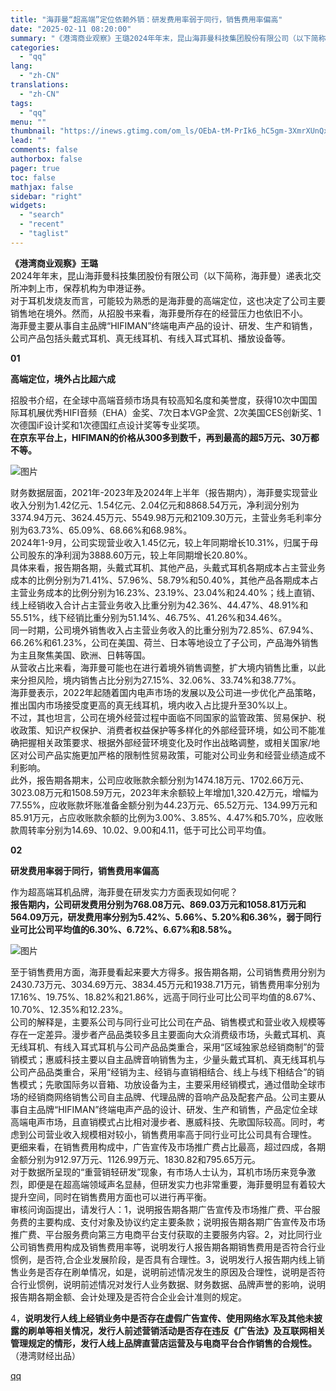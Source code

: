 ```yaml
---
title: "海菲曼“超高端”定位依赖外销：研发费用率弱于同行，销售费用率偏高"
date: "2025-02-11 08:20:00"
summary: "《港湾商业观察》王璐2024年年末，昆山海菲曼科技集团股份有限公司（以下简称，海菲曼）递表北交所冲刺..."
categories:
  - "qq"
lang:
  - "zh-CN"
translations:
  - "zh-CN"
tags:
  - "qq"
menu: ""
thumbnail: "https://inews.gtimg.com/om_ls/OEbA-tM-PrIk6_hC5gm-3XmrXUnQxhzvOdFLU0GGGVeikAA_640360/0"
lead: ""
comments: false
authorbox: false
pager: true
toc: false
mathjax: false
sidebar: "right"
widgets:
  - "search"
  - "recent"
  - "taglist"
---
```


**《港湾商业观察》王璐**  
2024年年末，昆山海菲曼科技集团股份有限公司（以下简称，海菲曼）递表北交所冲刺上市，保荐机构为申港证券。  
对于耳机发烧友而言，可能较为熟悉的是海菲曼的高端定位，这也决定了公司主要销售地在境外。然而，从招股书来看，海菲曼所存在的经营压力也依旧不小。  
海菲曼主要从事自主品牌“HIFIMAN”终端电声产品的设计、研发、生产和销售，公司产品包括头戴式耳机、真无线耳机、有线入耳式耳机、播放设备等。  

**01**

**高端定位，境外占比超六成**

  
招股书介绍，在全球中高端音频市场具有较高知名度和美誉度，获得10次中国国际耳机展优秀HIFI音频（EHA）金奖、7次日本VGP金赏、2次美国CES创新奖、1次德国iF设计奖和1次德国红点设计奖等专业奖项。  
**在京东平台上，HIFIMAN的价格从300多到数千，再到最高的超5万元、30万都不等。**

  


![图片](https://inews.gtimg.com/om_bt/OdoIaE5IzgUB0_xiP_ql93vBqWDNYHJ_SnhAzG2EizZ3kAA/641)

  


财务数据层面，2021年-2023年及2024年上半年（报告期内），海菲曼实现营业收入分别为1.42亿元、1.54亿元、2.04亿元和8868.54万元，净利润分别为3374.94万元、3624.45万元、5549.98万元和2109.30万元，主营业务毛利率分别为63.73%、65.09%、68.66%和68.98%。  
2024年1-9月，公司实现营业收入1.45亿元，较上年同期增长10.31%，归属于母公司股东的净利润为3888.60万元，较上年同期增长20.80%。  
具体来看，报告期各期，头戴式耳机、其他产品，头戴式耳机各期成本占主营业务成本的比例分别为71.41%、57.96%、58.79%和50.40%，其他产品各期成本占主营业务成本的比例分别为16.23%、23.19%、23.04%和24.40%；线上直销、线上经销收入合计占主营业务收入比重分别为42.36%、44.47%、48.91%和55.51%，线下经销比重分别为51.14%、46.75%、41.26%和34.46%。  
同一时期，公司境外销售收入占主营业务收入的比重分别为72.85%、67.94%、66.26%和61.23%，公司在美国、荷兰、日本等地设立了子公司，产品海外销售为主且聚焦美国、欧洲、日韩等国。  
从营收占比来看，海菲曼可能也在进行着境外销售调整，扩大境内销售比重，以此来分担风险，境内销售占比分别为27.15%、32.06%、33.74%和38.77%。  
海菲曼表示，2022年起随着国内电声市场的发展以及公司进一步优化产品策略，推出国内市场接受度更高的真无线耳机，境内收入占比提升至30%以上。  
不过，其也坦言，公司在境外经营过程中面临不同国家的监管政策、贸易保护、税收政策、知识产权保护、消费者权益保护等多样化的外部经营环境，如公司不能准确把握相关政策要求、根据外部经营环境变化及时作出战略调整，或相关国家/地区对公司产品实施更加严格的限制性贸易政策，可能对公司业务和经营业绩造成不利影响。  
此外，报告期各期末，公司应收账款余额分别为1474.18万元、1702.66万元、3023.08万元和1508.59万元，2023年末余额较上年增加1,320.42万元，增幅为77.55%，应收账款坏账准备金额分别为44.23万元、65.52万元、134.99万元和85.91万元，占应收账款余额的比例为3.00%、3.85%、4.47%和5.70%，应收账款周转率分别为14.69、10.02、9.00和4.11，低于可比公司平均值。  

**02**

**研发费用率弱于同行，销售费用率偏高**

  
作为超高端耳机品牌，海菲曼在研发实力方面表现如何呢？  
**报告期内，公司研发费用分别为768.08万元、869.03万元和1058.81万元和564.09万元，研发费用率分别为5.42%、5.66%、5.20%和6.36%，弱于同行业可比公司平均值的6.30%、6.72%、6.67%和8.58%。**

  


![图片](https://inews.gtimg.com/om_bt/OYmrjWepmK06tAxZQVkDPPVvcKLD8qbYfVZ3me2LYreUoAA/641)

  


至于销售费用方面，海菲曼看起来要大方得多。报告期各期，公司销售费用分别为2430.73万元、3034.69万元、3834.45万元和1938.71万元，销售费用率分别为17.16%、19.75%、18.82%和21.86%，远高于同行业可比公司平均值的8.67%、10.70%、12.35%和12.23%。  
公司的解释是，主要系公司与同行业可比公司在产品、销售模式和营业收入规模等存在一定差异。漫步者产品品类较多且主要面向大众消费级市场，头戴式耳机、真无线耳机、有线入耳式耳机与公司产品品类重合，采用“区域独家总经销商制”的营销模式；惠威科技主要以自主品牌音响销售为主，少量头戴式耳机、真无线耳机与公司产品品类重合，采用“经销为主、经销与直销相结合、线上与线下相结合”的销售模式；先歌国际务以音箱、功放设备为主，主要采用经销模式，通过借助全球市场的经销商网络销售公司自主品牌、代理品牌的音响产品及配套产品。公司主要从事自主品牌“HIFIMAN”终端电声产品的设计、研发、生产和销售，产品定位全球高端电声市场，且直销模式占比相对漫步者、惠威科技、先歌国际较高。同时，考虑到公司营业收入规模相对较小，销售费用率高于同行业可比公司具有合理性。  
更细来看，在销售费用构成中，广告宣传及市场推广费占比最高，超过四成，各期金额分别为912.97万元、1126.99万元、1830.82和795.65万元。  
对于数据所呈现的“重营销轻研发”现象，有市场人士认为，耳机市场历来竞争激烈，即便是在超高端领域声名显赫，但研发实力也非常重要，海菲曼明显有着较大提升空间，同时在销售费用方面也可以进行再平衡。  
审核问询函提出，请发行人：1，说明报告期各期广告宣传及市场推广费、平台服务费的主要构成、支付对象及协议约定主要条款；说明报告期各期广告宣传及市场推广费、平台服务费向第三方电商平台支付获取的主要服务内容。2，对比同行业公司销售费用构成及销售费用率等，说明发行人报告期各期销售费用是否符合行业惯例，是否符,合企业发展阶段，是否具有合理性。3，说明发行人报告期内线上销售业务是否存在刷单情况，如是，说明前述情况发生的原因及合理性，说明是否符合行业惯例，说明前述情况对发行人业务数据、财务数据、品牌声誉的影响，说明报告期各期金额、会计处理及是否符合企业会计准则的规定。  

4，**说明发行人线上经销业务中是否存在虚假广告宣传、使用网络水军及其他未披露的刷单等相关情况，发行人前述营销活动是否存在违反《广告法》及互联网相关管理规定的情形，发行人线上品牌直营店运营及与电商平台合作销售的合规性。**（港湾财经出品）

[qq](https://new.qq.com/rain/a/20250211A01EG700)
